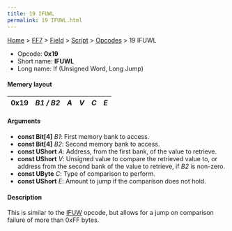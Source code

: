 ```yaml
---
title: 19 IFUWL
permalink: 19 IFUWL.html
---
```


[Home](../../../../Main%20Page.md) > [FF7](../../../../FF7.md) > [Field](../../../Field.md) > [Script](../../Script.md) > [Opcodes](../Opcodes.md) > 19 IFUWL

-   Opcode: **0x19**
-   Short name: **IFUWL**
-   Long name: If (Unsigned Word, Long Jump)

#### Memory layout

| 0x19 | *B1 / B2* | *A* | *V* | *C* | *E* |
|------|-----------|-----|-----|-----|-----|

#### Arguments

-   **const Bit\[4\]** *B1*: First memory bank to access.
-   **const Bit\[4\]** *B2*: Second memory bank to access.
-   **const UShort** *A*: Address, from the first bank, of the value to
    retrieve.
-   **const UShort** *V*: Unsigned value to compare the retrieved value
    to, or address from the second bank of the value to retrieve, if
    *B2* is non-zero.
-   **const UByte** *C*: Type of comparison to perform.
-   **const UShort** *E*: Amount to jump if the comparison does not
    hold.

#### Description

This is similar to the [IFUW][] opcode, but allows for a jump on
comparison failure of more than 0xFF bytes.

  [IFUW]: 18%20IFUW.md "wikilink"
